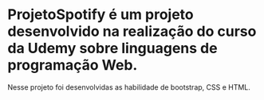 # ProjetoSpotify é um projeto desenvolvido na realização do curso da Udemy sobre linguagens de programação Web. 
Nesse projeto foi desenvolvidas as habilidade de bootstrap, CSS e HTML.
